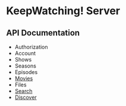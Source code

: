 # KeepWatching! Server

## API Documentation
* Authorization
* Account
* Shows
* Seasons
* Episodes
* [Movies](resources/movies.md)
* Files
* [Search](resources/search.md)
* [Discover](resources/discover.md)